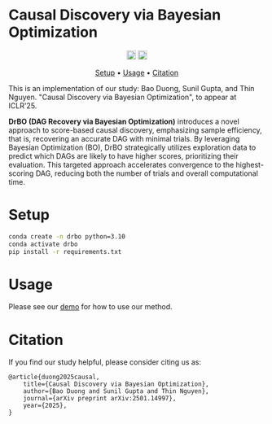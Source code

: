 # Causal Discovery via Bayesian Optimization

<p align="center" markdown="1">
    <img src="https://img.shields.io/badge/Python-3.10-green.svg" alt="Python Version" height="18">
    <a href="https://arxiv.org/abs/2501.14997"><img src="https://img.shields.io/badge/arXiv-2501.14997-b31b1b.svg" alt="arXiv" height="18"></a>
</p>

<p align="center">
  <a href="#setup">Setup</a> •
  <a href="#usage">Usage</a> •
  <a href="#citation">Citation</a>
</p>

This is an implementation of our study: Bao Duong, Sunil Gupta, and Thin Nguyen. "Causal Discovery via Bayesian Optimization", to appear at ICLR'25.

**DrBO (DAG Recovery via Bayesian Optimization)** introduces a novel approach to score-based causal discovery, emphasizing sample efficiency, that is, recovering an accurate DAG with minimal trials. By leveraging Bayesian Optimization (BO), DrBO strategically utilizes exploration data to predict which DAGs are likely to have higher scores, prioritizing their evaluation. This targeted approach accelerates convergence to the highest-scoring DAG, reducing both the number of trials and overall computational time.

# Setup

```bash
conda create -n drbo python=3.10
conda activate drbo
pip install -r requirements.txt
```

# Usage

Please see our [demo](demo.ipynb) for how to use our method.

# Citation

If you find our study helpful, please consider citing us as:

```
@article{duong2025causal,
    title={Causal Discovery via Bayesian Optimization},
    author={Bao Duong and Sunil Gupta and Thin Nguyen},
    journal={arXiv preprint arXiv:2501.14997},
    year={2025},
}
```